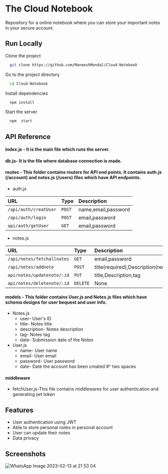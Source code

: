 # The Cloud Notebook




Repository for a online notebook where you can store your important notes in your secure account.


## Run Locally

Clone the project

```bash
  git clone https://github.com/ManeeshMondal/Cloud-Notebook
```

Go to the project directory

```bash
  cd Cloud-Notebook
```

Install dependencies

```bash
  npm install
```

Start the server

```bash
  npm  start
```


## API Reference

 #### index.js - It is the main file which runs the server.
 #### db.js- It is the file where database connection is made.
 #### routes - This folder contains routers for API end points. It contains auth.js (/account) and notes.js (/users) files which have API endpoints.


- auth.js

| URL | Type     | Description                |
| :-------- | :------- | :------------------------- |
| `/api/auth/creatUser` | `POST` | name,email,password |
| `/api/auth/login `|`POST` |email,password  |
| `api/auth/getUser` | `GET` |email,password  |


-  notes.js

| URL | Type     | Description                |
| :-------- | :------- | :------------------------- |
| `/api/notes/fetchallnotes` | `GET` |email,password |
| `/api/notes/addnote `|`POST` |title(required),Description(required),tag  |
| `api/notes/updatenote/:id` | `PUT` |title,Description,tag    |
| `api/notes/deletenote/:id` | `DELETE` |  None  |

#### models - This folder contains User.js and Notes.js files which have schema designs for user bequest and user info.
 - Notes.js
    - user- User's ID
    - title- Notes title
    - description- Notes description
    - tag- Notes tag
    - date- Submission date of the Notes
 - User.js
    - name- User name
    - email- User email
    - password- User password
    - date- Date the account has been created
  #^ two spaces
#### middleware
- fetchUser.js-This file contains middlewares for user authentication and generating jwt token


## Features

- User authentication using JWT
- Able to store personal notes in personal account
- User can update their notes
- Data privacy


## Screenshots

![WhatsApp Image 2023-02-13 at 21 53 04](https://user-images.githubusercontent.com/93001043/219706145-fee2eb33-d27e-47d5-b834-157fb2d91ff1.jpg)

